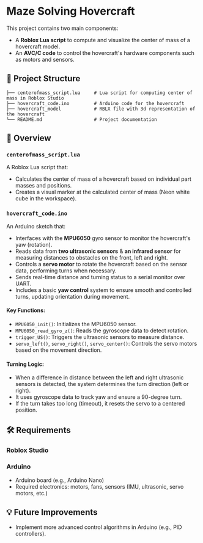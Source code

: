 
# Maze Solving Hovercraft

This project contains two main components:
- A **Roblox Lua script** to compute and visualize the center of mass of a hovercraft model.
- An **AVC/C code** to control the hovercraft's hardware components such as motors and sensors.


## 📂 Project Structure

```
├── centerofmass_script.lua     # Lua script for computing center of mass in Roblox Studio
├── hovercraft_code.ino         # Arduino code for the hovercraft
├── hovercraft_model            # RBLX file with 3d representation of the hovercraft
└── README.md                   # Project documentation
```


## 🚀 Overview

### `centerofmass_script.lua`
A Roblox Lua script that:
- Calculates the center of mass of a hovercraft based on individual part masses and positions.
- Creates a visual marker at the calculated center of mass (Neon white cube in the workspace).

### `hovercraft_code.ino`
An Arduino sketch that:
- Interfaces with the **MPU6050** gyro sensor to monitor the hovercraft's yaw (rotation).
- Reads data from **two ultrasonic sensors** & **an infrared sensor** for measuring distances to obstacles on the front, left and right.
- Controls a **servo motor** to rotate the hovercraft based on the sensor data, performing turns when necessary.
- Sends real-time distance and turning status to a serial monitor over UART.
- Includes a basic **yaw control** system to ensure smooth and controlled turns, updating orientation during movement.

#### Key Functions:
- `MPU6050_init()`: Initializes the MPU6050 sensor.
- `MPU6050_read_gyro_z()`: Reads the gyroscope data to detect rotation.
- `trigger_US()`: Triggers the ultrasonic sensors to measure distance.
- `servo_left()`, `servo_right()`, `servo_center()`: Controls the servo motors based on the movement direction.

#### Turning Logic:
- When a difference in distance between the left and right ultrasonic sensors is detected, the system determines the turn direction (left or right).
- It uses gyroscope data to track yaw and ensure a 90-degree turn.
- If the turn takes too long (timeout), it resets the servo to a centered position.


## 🛠 Requirements

### Roblox Studio

### Arduino
- Arduino board (e.g., Arduino Nano)
- Required electronics: motors, fans, sensors (IMU, ultrasonic, servo motors, etc.)


## 💡 Future Improvements
- Implement more advanced control algorithms in Arduino (e.g., PID controllers).


